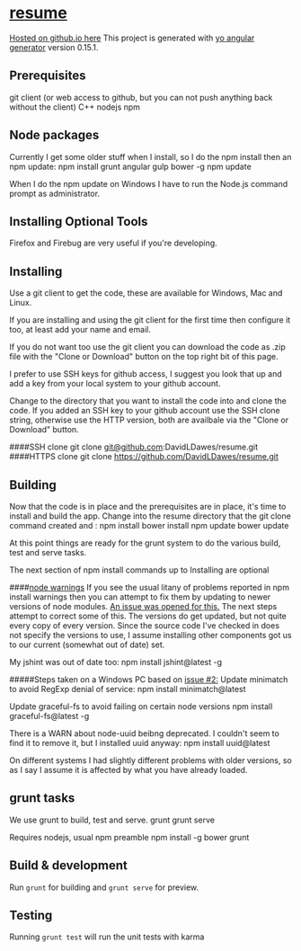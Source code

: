 # [resume](https://davidldawes.github.io/playground)
[Hosted on github.io here](https://davidldawes.github.io/playground)
This project is generated with [yo angular generator](https://github.com/yeoman/generator-angular)
version 0.15.1.

## Prerequisites
git client (or web access to github, but you can not push anything back without the client)
C++
nodejs
npm

## Node packages
Currently I get some older stuff when I install, so I do the npm install then an npm update:
    npm install grunt angular gulp bower -g
    npm update

When I do the npm update on Windows I have to run the Node.js command prompt as administrator.

## Installing Optional Tools
Firefox and Firebug are very useful if you're developing.

## Installing
Use a git client to get the code, these are available for Windows, Mac and Linux. 

If you are installing and using the git client for the first time then configure it too, 
at least add your name and email. 

If you do not want too use the git client you can download the code as .zip file with the 
"Clone or Download" button on the top right bit of this page.

I prefer to use SSH keys for github access, I suggest 
you look that up and add a key from your local system to your github account.

Change to the directory that you want to install the code into and clone the code. 
If you added an SSH key to your github account use the SSH clone string, otherwise 
use the HTTP version, both are availbale via the "Clone or Download" button. 

####SSH clone
git clone git@github.com:DavidLDawes/resume.git
####HTTPS clone
git clone https://github.com/DavidLDawes/resume.git
## Building
Now that the code is in place and the prerequisites are in place, 
it's time to install and build the app. Change into the resume directory that
the git clone command created and :
    npm install
    bower install
    npm update
    bower update

At this point things are ready for the grunt system to do the various build, 
test and serve tasks.

The next section of npm install commands up to Installing are optional

####[node warnings](https://github.com/DavidLDawes/resume/issues/2)
If you see the usual litany of problems reported in npm install warnings then
you can attempt to fix them by updating to newer versions of node modules.
[An issue was opened for this.](https://github.com/DavidLDawes/resume/issues/2)
The next steps attempt to correct some of this.
The versions do get updated, but not quite every copy of every version.
Since the source code I've checked in does not specify the versions to use, I 
assume installing other components got us to our current (somewhat out of date)  set.

My jshint was out of date too:
    npm install jshint@latest -g

#####Steps taken on a Windows PC based on [issue #2:](https://github.com/DavidLDawes/resume/issues/2)
Update minimatch to avoid RegExp denial of service:
    npm install minimatch@latest

Update graceful-fs to avoid failing on certain node versions
    npm install graceful-fs@latest -g

There is a WARN about node-uuid beibng deprecated. I couldn't seem to find it to remove it, but
I installed uuid anyway:
    npm install uuid@latest
    
On different systems I had slightly different problems with older versions, so as I say I assume
it is affected by what you have already loaded.

## grunt tasks
We use grunt to build, test and serve. 
grunt
grunt serve


Requires nodejs, usual npm preamble
npm install -g bower grunt
## Build & development

Run `grunt` for building and `grunt serve` for preview.

## Testing

Running `grunt test` will run the unit tests with karma